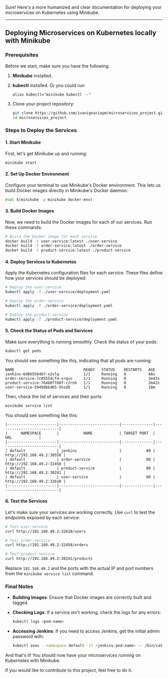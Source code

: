 
Sure! Here's a more humanized and clear documentation for deploying your microservices on Kubernetes using Minikube.

---

## Deploying Microservices on Kubernetes locally with Minikube

### Prerequisites

Before we start, make sure you have the following:

1. **Minikube** installed.
2. **kubectl** installed. Or you could run:

   ```
   alias kubectl="minikube kubectl --"
   ```
3. Clone your project repository:

   ```bash
   git clone https://github.com/ivanignaciopm/microservices_project.git
   cd microservices_project
   ```

### Steps to Deploy the Services

#### 1. Start Minikube

First, let's get Minikube up and running:

```bash
minikube start
```

#### 2. Set Up Docker Environment

Configure your terminal to use Minikube's Docker environment. This lets us build Docker images directly in Minikube's Docker daemon:

```bash
eval $(minikube -p minikube docker-env)
```

#### 3. Build Docker Images

Now, we need to build the Docker images for each of our services. Run these commands:

```bash
# Build the Docker image for each service
docker build -t user-service:latest ./user-service
docker build -t order-service:latest ./order-service
docker build -t product-service:latest ./product-service
```

#### 4. Deploy Services to Kubernetes

Apply the Kubernetes configuration files for each service. These files define how your services should be deployed:

```bash
# Deploy the user-service
kubectl apply -f ./user-service/deployment.yaml

# Deploy the order-service
kubectl apply -f ./order-service/deployment.yaml

# Deploy the product-service
kubectl apply -f ./product-service/deployment.yaml
```

#### 5. Check the Status of Pods and Services

Make sure everything is running smoothly. Check the status of your pods:

```bash
kubectl get pods
```

You should see something like this, indicating that all pods are running:

```plaintext
NAME                               READY   STATUS    RESTARTS   AGE
jenkins-6d665584b7-x2vlq           1/1     Running   0          68s
order-service-7c85554cf4-vrqvv     1/1     Running   0          2m42s
product-service-76488ff68f-c2rnh   1/1     Running   0          2m42s
user-service-5949dbbd65-5hsd8      1/1     Running   0          10m
```

Then, check the list of services and their ports:

```bash
minikube service list
```

You should see something like this:

```plaintext
|----------------------|---------------------------|--------------|---------------------------|
|      NAMESPACE       |           NAME            | TARGET PORT  |            URL            |
|----------------------|---------------------------|--------------|---------------------------|
| default              | jenkins                   |           80 | http://192.168.49.2:30558 |
| default              | order-service             |           80 | http://192.168.49.2:32458 |
| default              | product-service           |           80 | http://192.168.49.2:30241 |
| default              | user-service              |           80 | http://192.168.49.2:32610 |
|----------------------|---------------------------|--------------|---------------------------|
```

#### 6. Test the Services

Let's make sure your services are working correctly. Use `curl` to test the endpoints exposed by each service:

```bash
# Test user-service
curl http://192.168.49.2:32610/users

# Test order-service
curl http://192.168.49.2:32458/orders

# Test product-service
curl http://192.168.49.2:30241/products
```

Replace `192.168.49.2` and the ports with the actual IP and port numbers from the `minikube service list` command.

### Final Notes

- **Building Images**: Ensure that Docker images are correctly built and tagged.
- **Checking Logs**: If a service isn't working, check the logs for any errors:

  ```bash
  kubectl logs <pod-name>
  ```
- **Accessing Jenkins**: If you need to access Jenkins, get the initial admin password with:

  ```bash
  kubectl exec --namespace default -it <jenkins-pod-name> -- /bin/cat /var/jenkins_home/secrets/initialAdminPassword
  ```

And that's it! You should now have your microservices running on Kubernetes with Minikube. 

If you would like to contribute to this project, feel free to do it.
